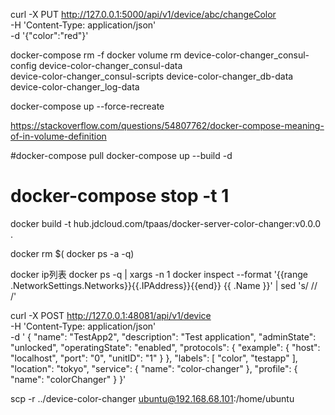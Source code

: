


curl -X PUT http://127.0.0.1:5000/api/v1/device/abc/changeColor \
-H 'Content-Type: application/json' \
-d '{"color":"red"}'


docker-compose rm -f
docker volume rm device-color-changer_consul-config device-color-changer_consul-data \
  device-color-changer_consul-scripts device-color-changer_db-data\
  device-color-changer_log-data

docker-compose up --force-recreate


https://stackoverflow.com/questions/54807762/docker-compose-meaning-of-in-volume-definition



#docker-compose pull
docker-compose up --build -d


# docker-compose stop -t 1



docker build -t hub.jdcloud.com/tpaas/docker-server-color-changer:v0.0.0 .

docker rm $( docker ps -a -q)

docker ip列表
docker ps -q | xargs -n 1 docker inspect --format '{{range .NetworkSettings.Networks}}{{.IPAddress}}{{end}} {{ .Name }}' | sed 's/ \// /'


curl -X POST http://127.0.0.1:48081/api/v1/device \
-H 'Content-Type: application/json' \
-d '
{
"name": "TestApp2",
"description": "Test application",
"adminState": "unlocked",
"operatingState": "enabled",
"protocols": {
"example": {
"host": "localhost",
"port": "0",
"unitID": "1"
}
},
"labels": [
"color",
"testapp"
],
"location": "tokyo",
"service": {
"name": "color-changer"
},
"profile": {
"name": "colorChanger"
}
}' 




scp -r ../device-color-changer ubuntu@192.168.68.101:/home/ubuntu